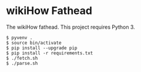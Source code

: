 wikiHow Fathead
===

The wikiHow fathead.
This project requires Python 3.

```
$ pyvenv .
$ source bin/activate
$ pip install --upgrade pip
$ pip install -r requirements.txt
$ ./fetch.sh
$ ./parse.sh
```

